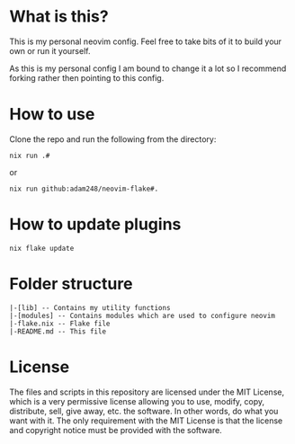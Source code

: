 # What is this?
This is my personal neovim config. Feel free to take bits of it to build your own or run it yourself.

As this is my personal config I am bound to change it a lot so I recommend forking rather then pointing to
this config.

# How to use
Clone the repo and run the following from the directory:
```
nix run .#
```
or
```
nix run github:adam248/neovim-flake#.
```

# How to update plugins
```
nix flake update
```

# Folder structure
```
|-[lib] -- Contains my utility functions
|-[modules] -- Contains modules which are used to configure neovim
|-flake.nix -- Flake file
|-README.md -- This file
```

# License
The files and scripts in this repository are licensed under the MIT License, which is a very 
permissive license allowing you to use, modify, copy, distribute, sell, give away, etc. the software. 
In other words, do what you want with it. The only requirement with the MIT License is that the license 
and copyright notice must be provided with the software.


